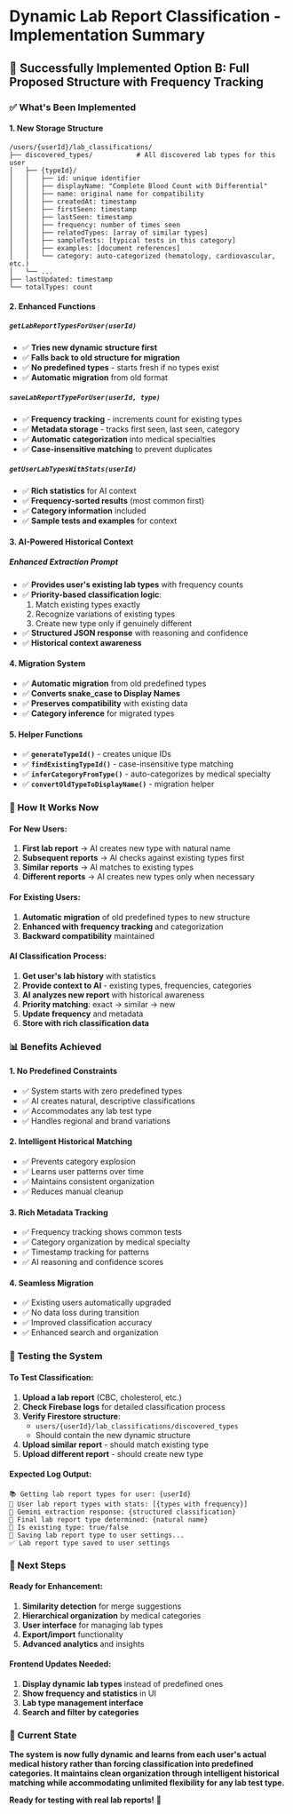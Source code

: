 # Dynamic Lab Report Classification - Implementation Summary

## 🎉 Successfully Implemented Option B: Full Proposed Structure with Frequency Tracking

### ✅ What's Been Implemented

#### 1. **New Storage Structure**
```
/users/{userId}/lab_classifications/
├── discovered_types/           # All discovered lab types for this user
│   ├── {typeId}/
│   │   ├── id: unique identifier
│   │   ├── displayName: "Complete Blood Count with Differential"
│   │   ├── name: original name for compatibility
│   │   ├── createdAt: timestamp
│   │   ├── firstSeen: timestamp
│   │   ├── lastSeen: timestamp
│   │   ├── frequency: number of times seen
│   │   ├── relatedTypes: [array of similar types]
│   │   ├── sampleTests: [typical tests in this category]
│   │   ├── examples: [document references]
│   │   └── category: auto-categorized (hematology, cardiovascular, etc.)
│   └── ...
├── lastUpdated: timestamp
└── totalTypes: count
```

#### 2. **Enhanced Functions**

##### `getLabReportTypesForUser(userId)`
- ✅ **Tries new dynamic structure first**
- ✅ **Falls back to old structure for migration**
- ✅ **No predefined types** - starts fresh if no types exist
- ✅ **Automatic migration** from old format

##### `saveLabReportTypeForUser(userId, type)`
- ✅ **Frequency tracking** - increments count for existing types
- ✅ **Metadata storage** - tracks first seen, last seen, category
- ✅ **Automatic categorization** into medical specialties
- ✅ **Case-insensitive matching** to prevent duplicates

##### `getUserLabTypesWithStats(userId)`
- ✅ **Rich statistics** for AI context
- ✅ **Frequency-sorted results** (most common first)
- ✅ **Category information** included
- ✅ **Sample tests and examples** for context

#### 3. **AI-Powered Historical Context**

##### Enhanced Extraction Prompt
- ✅ **Provides user's existing lab types** with frequency counts
- ✅ **Priority-based classification logic**:
  1. Match existing types exactly
  2. Recognize variations of existing types
  3. Create new type only if genuinely different
- ✅ **Structured JSON response** with reasoning and confidence
- ✅ **Historical context awareness**

#### 4. **Migration System**
- ✅ **Automatic migration** from old predefined types
- ✅ **Converts snake_case to Display Names** 
- ✅ **Preserves compatibility** with existing data
- ✅ **Category inference** for migrated types

#### 5. **Helper Functions**
- ✅ **`generateTypeId()`** - creates unique IDs
- ✅ **`findExistingTypeId()`** - case-insensitive type matching
- ✅ **`inferCategoryFromType()`** - auto-categorizes by medical specialty
- ✅ **`convertOldTypeToDisplayName()`** - migration helper

### 🔄 How It Works Now

#### For New Users:
1. **First lab report** → AI creates new type with natural name
2. **Subsequent reports** → AI checks against existing types first
3. **Similar reports** → AI matches to existing types
4. **Different reports** → AI creates new types only when necessary

#### For Existing Users:
1. **Automatic migration** of old predefined types to new structure
2. **Enhanced with frequency tracking** and categorization
3. **Backward compatibility** maintained

#### AI Classification Process:
1. **Get user's lab history** with statistics
2. **Provide context to AI** - existing types, frequencies, categories
3. **AI analyzes new report** with historical awareness
4. **Priority matching**: exact → similar → new
5. **Update frequency** and metadata
6. **Store with rich classification data**

### 📊 Benefits Achieved

#### 1. **No Predefined Constraints**
- ✅ System starts with zero predefined types
- ✅ AI creates natural, descriptive classifications
- ✅ Accommodates any lab test type
- ✅ Handles regional and brand variations

#### 2. **Intelligent Historical Matching**
- ✅ Prevents category explosion
- ✅ Learns user patterns over time
- ✅ Maintains consistent organization
- ✅ Reduces manual cleanup

#### 3. **Rich Metadata Tracking**
- ✅ Frequency tracking shows common tests
- ✅ Category organization by medical specialty
- ✅ Timestamp tracking for patterns
- ✅ AI reasoning and confidence scores

#### 4. **Seamless Migration**
- ✅ Existing users automatically upgraded
- ✅ No data loss during transition
- ✅ Improved classification accuracy
- ✅ Enhanced search and organization

### 🧪 Testing the System

#### To Test Classification:
1. **Upload a lab report** (CBC, cholesterol, etc.)
2. **Check Firebase logs** for detailed classification process
3. **Verify Firestore structure**:
   - `users/{userId}/lab_classifications/discovered_types`
   - Should contain the new dynamic structure
4. **Upload similar report** - should match existing type
5. **Upload different report** - should create new type

#### Expected Log Output:
```
📚 Getting lab report types for user: {userId}
👤 User lab report types with stats: [{types with frequency}]
🤖 Gemini extraction response: {structured classification}
🎯 Final lab report type determined: {natural name}
🔄 Is existing type: true/false
💾 Saving lab report type to user settings...
✅ Lab report type saved to user settings
```

### 🔮 Next Steps

#### Ready for Enhancement:
1. **Similarity detection** for merge suggestions
2. **Hierarchical organization** by medical categories
3. **User interface** for managing lab types
4. **Export/import** functionality
5. **Advanced analytics** and insights

#### Frontend Updates Needed:
1. **Display dynamic lab types** instead of predefined ones
2. **Show frequency and statistics** in UI
3. **Lab type management interface**
4. **Search and filter by categories**

### 🎯 Current State

**The system is now fully dynamic and learns from each user's actual medical history rather than forcing classification into predefined categories. It maintains clean organization through intelligent historical matching while accommodating unlimited flexibility for any lab test type.**

**Ready for testing with real lab reports!** 🚀

